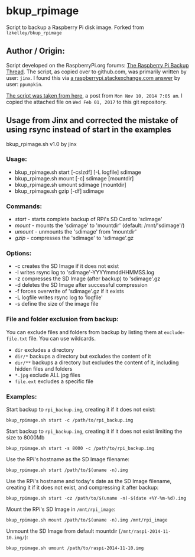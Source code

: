 # bkup_rpimage
Script to backup a Raspberry Pi disk image. Forked from `lzkelley/bkup_rpimage`

## Author / Origin:
Script developed on the RaspberryPi.org forums: [The Raspberry Pi Backup Thread](https://www.raspberrypi.org/forums/viewtopic.php?f=63&t=12079).
The script, as copied over to github.com, was primarily written by user: `jinx`.
I found this via [a raspberrypi.stackexchange.com answer](http://raspberrypi.stackexchange.com/a/5431/61087) by user: `ppumpkin`.

[The script was taken from here](https://www.raspberrypi.org/forums/viewtopic.php?p=638345#p638345), a post from `Mon Nov 10, 2014 7:05 am`.
I copied the attached file on `Wed Feb 01, 2017` to this git repository.


## Usage from Jinx and corrected the mistake of using rsync instead of start in the examples

bkup_rpimage.sh v1.0 by jinx

### Usage:

* bkup_rpimage.sh start [-cslzdf] [-L logfile] sdimage
* bkup_rpimage.sh mount [-c] sdimage [mountdir]
* bkup_rpimage.sh umount sdimage [mountdir]
* bkup_rpimage.sh gzip [-df] sdimage

### Commands:

* *start* - starts complete backup of RPi's SD Card to 'sdimage'
* *mount* - mounts the 'sdimage' to 'mountdir' (default: /mnt/'sdimage'/)
* *umount* - unmounts the 'sdimage' from 'mountdir'
* *gzip* - compresses the 'sdimage' to 'sdimage'.gz

### Options:

* -c creates the SD Image if it does not exist
* -l writes rsync log to 'sdimage'-YYYYmmddHHMMSS.log
* -z compresses the SD Image (after backup) to 'sdimage'.gz
* -d deletes the SD Image after successful compression
* -f forces overwrite of 'sdimage'.gz if it exists
* -L logfile writes rsync log to 'logfile'
* -s define the size of the image file

### File and folder exclusion from backup:

You can exclude files and folders from backup by listing them at `exclude-file.txt` file. You can use wildcards.

* `dir` excludes a directory
* `dir/*` backups a directory but excludes the content of it
* `dir/**` backups a directory but excludes the content of it, including hidden files and folders
* `*.jpg` exclude ALL jpg files
* `file.ext` excludes a specific file

### Examples:

Start backup to `rpi_backup.img`, creating it if it does not exist:
```
bkup_rpimage.sh start -c /path/to/rpi_backup.img
```

Start backup to `rpi_backup.img`, creating it if it does not exist limiting 
 the size to 8000Mb
```
bkup_rpimage.sh start -s 8000 -c /path/to/rpi_backup.img
```


Use the RPi's hostname as the SD Image filename:
```
bkup_rpimage.sh start /path/to/$(uname -n).img
```

Use the RPi's hostname and today's date as the SD Image filename,
creating it if it does not exist, and compressing it after backup:
```
bkup_rpimage.sh start -cz /path/to/$(uname -n)-$(date +%Y-%m-%d).img
```

Mount the RPi's SD Image in `/mnt/rpi_image`:
```
bkup_rpimage.sh mount /path/to/$(uname -n).img /mnt/rpi_image
```

Unmount the SD Image from default mountdir (`/mnt/raspi-2014-11-10.img/`):
```
bkup_rpimage.sh umount /path/to/raspi-2014-11-10.img
```
